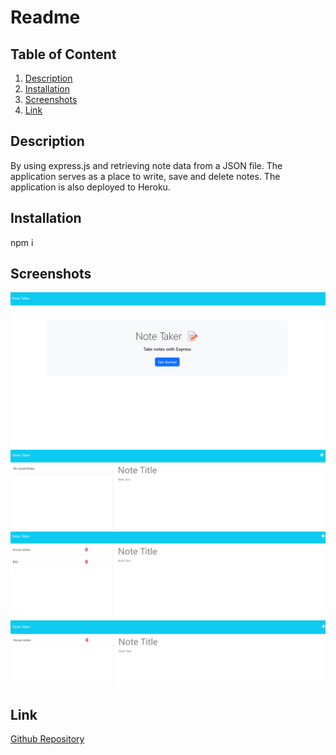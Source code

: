 # Readme

## Table of Content 
1. [Description](#description)
2. [Installation](#installation)
3. [Screenshots](#screenshots)
4. [Link](#link)

<a name = "description"></a>
## Description
By using express.js and retrieving note data from a JSON file. The application serves as a place to write, save and delete notes. The application is also deployed to Heroku.
<a name = "installation"></a>
## Installation
npm i
<a name= "screenshots"></a>
## Screenshots
![alt text](/Images/First%20page%20.png)
![alt text](/Images/Second%20page%20.png)
![alt text](/Images/Saved%20notes.png)
![alt text](/Images/Deleted%20bills.png)
<a name = "link"></a>
## Link
[Github Repository](https://github.com/Marizol97/Note-taker)
